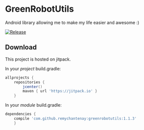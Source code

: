 # GreenRobotUtils
Android library allowing me to make my life easier and awesome :)

[![Release](https://jitpack.io/v/remychantenay/GreenRobotUtils.svg)](https://jitpack.io/v/#remychantenay/GreenRobotUtils.svg)

## Download

This project is hosted on jitpack.

In your _project_ build.gradle:

```groovy
allprojects {
    repositories {
        jcenter()
        maven { url 'https://jitpack.io' }
    }
```

In your _module_ build.gradle:

```groovy
dependencies {
    compile 'com.github.remychantenay:greenrobotutils:1.1.3'
    }
```